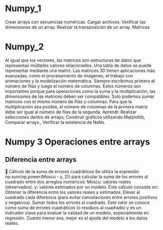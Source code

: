 # Numpy_1
Crear arrays con secuencias numéricas.
Cargar archivos.
Verificar las dimensiones de un array.
Realizar la transposición de un array.
Matrices

# Numpy_2
Al igual que los vectores, las matrices son estructuras de datos que representan múltiples valores relacionados. Una tabla de datos se puede representar mediante una matriz. 
 Las matrices 3D tienen aplicaciones más avanzadas, como el procesamiento de imágenes, el trabajo con animaciones y la modelización matemática.
 Siempre escribimos primero el número de filas y luego el número de columnas. Estos números son importantes porque para operaciones como la suma y la multiplicación, las dimensiones de las matrices deben ser compatibles. Solo podemos sumar matrices con el mismo número de filas y columnas. Para que la multiplicación sea posible, el número de columnas de la primera matriz debe ser igual al número de filas de la segunda.
 Aprendi: Realizar selecciones dentro de arrays, Construir gráficos utilizando Matplotlib, Comparar arrays., Verificar la existencia de NaNs.

# Numpy 3 Operaciones entre arrays
## Diferencia entre arrays
📌 Cálculo de la suma de errores cuadráticos
  Se utiliza la expresión np.sum(np.power(Moscu - y, 2)) para calcular la suma de los errores al cuadrado entre dos arreglos numéricos:
  Moscu: valores reales (observados).
  y: valores estimados por un modelo.
  Este cálculo consiste en:
  Obtener la diferencia entre los valores reales y estimados.
  Elevar al cuadrado cada diferencia (para evitar cancelaciones entre errores positivos y negativos).
  Sumar todos los errores al cuadrado.
  Este valor se conoce como suma de errores cuadráticos (o residuos al cuadrado) y es un indicador clave para evaluar la calidad de un modelo, especialmente en regresión. Cuanto menor sea, mejor es el ajuste del modelo a los datos reales.

